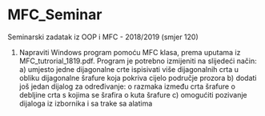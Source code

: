 # MFC_Seminar

Seminarski zadatak iz OOP i MFC - 2018/2019 (smjer 120)

1) Napraviti Windows program pomoću MFC klasa, prema uputama iz MFC_tutrorial_1819.pdf.
Program je potrebno izmijeniti na slijedeći način:
a) umjesto jedne dijagonalne crte ispisivati više dijagonalnih crta u obliku dijagonalne šrafure
koja pokriva cijelo područje prozora
b) dodati još jedan dijalog za određivanje:
o razmaka između crta šrafure
o debljine crta s kojima se šrafira
o kuta šrafure
c) omogućiti pozivanje dijaloga iz izbornika i sa trake sa alatima 
